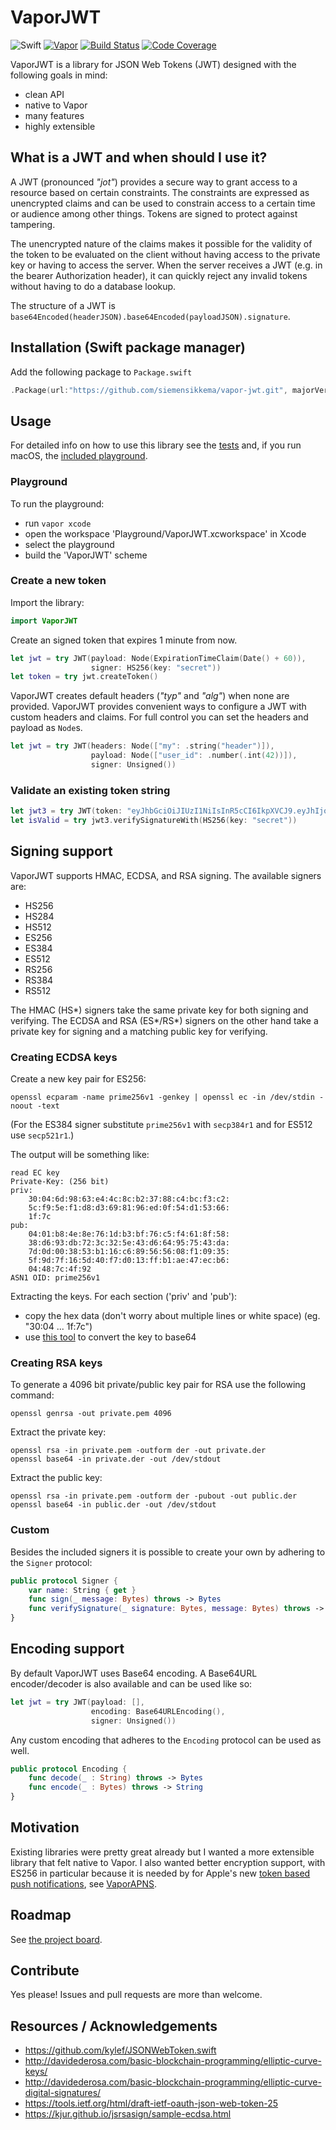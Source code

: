 # VaporJWT

![Swift](http://img.shields.io/badge/swift-3.0-brightgreen.svg)
[![Vapor](https://img.shields.io/badge/Vapor-1.1-green.svg)](http://vapor.codes)
[![Build Status](https://travis-ci.org/siemensikkema/vapor-jwt.svg?branch=master)](https://travis-ci.org/siemensikkema/vapor-jwt)
[![Code Coverage](https://codecov.io/gh/siemensikkema/vapor-jwt/branch/master/graph/badge.svg)](https://codecov.io/gh/siemensikkema/vapor-jwt)

VaporJWT is a library for JSON Web Tokens (JWT) designed with the following goals in mind:
- clean API
- native to Vapor
- many features
- highly extensible

## What is a JWT and when should I use it?
A JWT (pronounced *"jot"*) provides a secure way to grant access to a resource based on certain constraints. The constraints are expressed as unencrypted claims and can be used to constrain access to a certain time or audience among other things. Tokens are signed to protect against tampering.

The unencrypted nature of the claims makes it possible for the validity of the token to be evaluated on the client without having access to the private key or having to access the server. When the server receives a JWT (e.g. in the bearer Authorization header), it can quickly reject any invalid tokens without having to do a database lookup.

The structure of a JWT is `base64Encoded(headerJSON).base64Encoded(payloadJSON).signature`.

## Installation (Swift package manager)

Add the following package to `Package.swift`
```swift
.Package(url:"https://github.com/siemensikkema/vapor-jwt.git", majorVersion: 0, minor: 6)
```

## Usage
For detailed info on how to use this library see the [tests](https://github.com/siemensikkema/vapor-jwt/tree/master/Tests/VaporJWTTests) and, if you run macOS, the [included playground](https://github.com/siemensikkema/vapor-jwt/tree/master/Playground).

### Playground
To run the playground:
* run `vapor xcode`
* open the workspace 'Playground/VaporJWT.xcworkspace' in Xcode
* select the playground
* build the 'VaporJWT' scheme

### Create a new token
Import the library:
```swift
import VaporJWT
```
Create an signed token that expires 1 minute from now.
```swift
let jwt = try JWT(payload: Node(ExpirationTimeClaim(Date() + 60)),
                  signer: HS256(key: "secret"))
let token = try jwt.createToken()
```
VaporJWT creates default headers (*"typ"* and *"alg"*) when none are provided. VaporJWT provides convenient ways to configure a JWT with custom headers and claims. For full control you can set the headers and payload as `Node`s.
```swift
let jwt = try JWT(headers: Node(["my": .string("header")]),
                  payload: Node(["user_id": .number(.int(42))]),
                  signer: Unsigned())
```

### Validate an existing token string
```swift
let jwt3 = try JWT(token: "eyJhbGciOiJIUzI1NiIsInR5cCI6IkpXVCJ9.eyJhIjoiYiJ9.jiMyrsmD8AoHWeQgmxZ5yq8z0lXS67/QGs52AzC8Ru8=")
let isValid = try jwt3.verifySignatureWith(HS256(key: "secret"))
```

## Signing support
VaporJWT supports HMAC, ECDSA, and RSA signing. The available signers are:
* HS256
* HS284
* HS512
* ES256
* ES384
* ES512
* RS256
* RS384
* RS512

The HMAC (HS\*) signers take the same private key for both signing and verifying. The ECDSA and RSA (ES\*/RS\*) signers on the other hand take a private key for signing and a matching public key for verifying.

### Creating ECDSA keys

Create a new key pair for ES256:
```
openssl ecparam -name prime256v1 -genkey | openssl ec -in /dev/stdin -noout -text
```

(For the ES384 signer substitute `prime256v1` with `secp384r1` and for ES512 use `secp521r1`.)

The output will be something like:
```
read EC key
Private-Key: (256 bit)
priv:
    30:04:6d:98:63:e4:4c:8c:b2:37:88:c4:bc:f3:c2:
    5c:f9:5e:f1:d8:d3:69:81:96:ed:0f:54:d1:53:66:
    1f:7c
pub: 
    04:01:b8:4e:8e:76:1d:b3:bf:76:c5:f4:61:8f:58:
    38:d6:93:db:72:3c:32:5e:43:d6:64:95:75:43:da:
    7d:0d:00:38:53:b1:16:c6:89:56:56:08:f1:09:35:
    5f:9d:7f:16:5d:40:f7:d0:13:ff:b1:ae:47:ec:b6:
    04:48:7c:4f:92
ASN1 OID: prime256v1
```
Extracting the keys. For each section ('priv' and 'pub'):
* copy the hex data (don't worry about multiple lines or white space) (eg. "30:04 ... 1f:7c")
* use [this tool](http://tomeko.net/online_tools/hex_to_base64.php) to convert the key to base64

### Creating RSA keys

To generate a 4096 bit private/public key pair for RSA use the following command:
```
openssl genrsa -out private.pem 4096
```
Extract the private key:
```
openssl rsa -in private.pem -outform der -out private.der
openssl base64 -in private.der -out /dev/stdout
```
Extract the public key:
```
openssl rsa -in private.pem -outform der -pubout -out public.der
openssl base64 -in public.der -out /dev/stdout
```

### Custom

Besides the included signers it is possible to create your own by adhering to the `Signer` protocol:

```swift
public protocol Signer {
    var name: String { get }
    func sign(_ message: Bytes) throws -> Bytes
    func verifySignature(_ signature: Bytes, message: Bytes) throws -> Bool
}
```

## Encoding support
By default VaporJWT uses Base64 encoding. A Base64URL encoder/decoder is also available and can be used like so:

```swift
let jwt = try JWT(payload: [],
                  encoding: Base64URLEncoding(),
                  signer: Unsigned())
```
Any custom encoding that adheres to the `Encoding` protocol can be used as well.

```swift
public protocol Encoding {
    func decode(_ : String) throws -> Bytes
    func encode(_ : Bytes) throws -> String
}
```

## Motivation
Existing libraries were pretty great already but I wanted a more extensible library that felt native to Vapor. I also wanted better encryption support, with ES256 in particular because it is needed by for Apple's new [token based push notifications](https://developer.apple.com/library/content/documentation/NetworkingInternet/Conceptual/RemoteNotificationsPG/Chapters/ApplePushService.html#//apple_ref/doc/uid/TP40008194-CH100-SW11), see [VaporAPNS](https://github.com/matthijs2704/vapor-apns).

## Roadmap
See [the project board](https://github.com/siemensikkema/vapor-jwt/projects/1).

## Contribute
Yes please! Issues and pull requests are more than welcome.

## Resources / Acknowledgements
* https://github.com/kylef/JSONWebToken.swift
* http://davidederosa.com/basic-blockchain-programming/elliptic-curve-keys/
* http://davidederosa.com/basic-blockchain-programming/elliptic-curve-digital-signatures/
* https://tools.ietf.org/html/draft-ietf-oauth-json-web-token-25
* https://kjur.github.io/jsrsasign/sample-ecdsa.html
